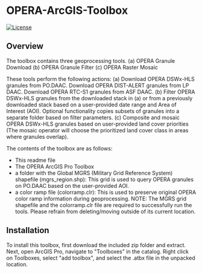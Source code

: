 # OPERA-ArcGIS-Toolbox
[![License](https://img.shields.io/badge/License-Apache_2.0-blue.svg)](https://opensource.org/licenses/Apache-2.0)
## Overview
The toolbox contains three geoprocessing tools. 
(a)	OPERA Granule Download
(b)	OPERA Granule Filter
(c)	OPERA Raster Mosaic

These tools perform the following actions:
(a)	Download OPERA DSWx-HLS granules from PO.DAAC.
Download OPERA DIST-ALERT granules from LP DAAC.
Download OPERA RTC-S1 granules from ASF DAAC.
(b)	Filter OPERA DSWx-HLS granules from the downloaded stack in (a) or from a previously downloaded stack based on a user-provided date range and Area of Interest (AOI). Optional functionality copies subsets of granules into a separate folder based on filter parameters.
(c)	Composite and mosaic OPERA DSWx-HLS granules based on user-provided land cover priorities (The mosaic operator will choose the prioritized land cover class in areas where granules overlap). 

The contents of the toolbox are as follows: 
-	This readme file
-	The OPERA ArcGIS Pro Toolbox
-	a folder with the Global MGRS (Military Grid Reference System) shapefile (mgrs_region.shp): This grid is used to query OPERA granules on PO.DAAC based on the user-provided AOI. 
-	a color ramp file (colorramp.clr): This is used to preserve original OPERA color ramp information during geoprocessing.
NOTE: The MGRS grid shapefile and the colorramp.clr file are required to successfully run the tools. Please refrain from deleting/moving outside of its current location.

## Installation
To install this toolbox, first download the included zip folder and extract. Next, open ArcGIS Pro, navigate to "Toolboxes" in the catalog. Right click on Toolboxes, select "add toolbox", and select the .atbx file in the unpacked location.
